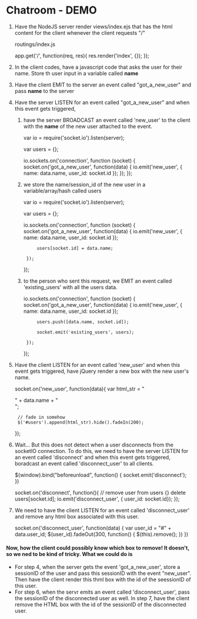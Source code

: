 # Chatroom - DEMO

1. Have the NodeJS server render views/index.ejs that has the html content for the client whenever the client requests "/"

	routings/index.js

	app.get('/', function(req, res){
		res.render('index', {});
	});

2. In the client codes, have a javascript code that asks the user for their name. Store th user input in a variable called __name__

	<script>
		var name = prompt('What is your name?');
	</script>

3. Have the client EMIT to the server an event called "got_a_new_user" and pass __name__ to the server

	<script>
		var name = prompt('What is your name?');

		var socket = io.connect();
		socket.emit('got_a_new_user', { name: name });
	</script>

4. Have the server LISTEN for an event called "got_a_new_user" and when this event gets triggered, 	
	1. have the server BROADCAST an event called 'new_user' to the client with the __name__ of the new user attached to the event.

		var io = require('socket.io').listen(server);

		var users = {};

		io.sockets.on('connection', function (socket) {
			socket.on('got_a_new_user', function(data) {
				io.emit('new_user', { name: data.name, user_id: socket.id });
			});
		});

	2. we store the name/session_id of the new user in a variable/array/hash called users

		var io = require('socket.io').listen(server);

		var users = {};

		io.sockets.on('connection', function (socket) {
			socket.on('got_a_new_user', function(data) {
				io.emit('new_user', { name: data.name, user_id: socket.id });

				users[socket.id] = data.name;

			});
		});

	3. to the person who sent this request, we EMIT an event called 'existing_users' with all the users data.

		io.sockets.on('connection', function (socket) {
			socket.on('got_a_new_user', function(data) {
				io.emit('new_user', { name: data.name, user_id: socket.id });

				users.push([data.name, socket.id]);

				socket.emit('existing_users', users);

			});
		});

5. Have the client LISTEN for an event called 'new_user' and when this event gets triggered, have jQuery render a new box with the new user's name.

	socket.on('new_user', function(data){
		var html_str = "<div id='" + data.user_id + "'>" + data.name + "</div>";

		// fade in somehow
		$('#users').append(html_str).hide().fadeIn(200);
	});


6. Wait... But this does not detect when a user disconnects from the socketIO connection. To do this, we need to have the server LISTEN for an event called 'disconnect' and when this event gets triggered, boradcast an event called 'disconnect_user' to all clients.

	$(window).bind("beforeunload", function() {
		socket.emit('disconnect');
	})

	socket.on('disconnect', function(){
		// remove user from users {}
		delete users[socket.id];
		io.emit('disconnect_user', { user_id: socket.id});
	});

7. We need to have the client LISTEN for an event called 'disconnect_user' and remove any html box associated with this user.

	socket.on('disconnect_user', function(data) {
		var user_id = "#" + data.user_id;
		$(user_id).fadeOut(300, function() {
			$(this).remove();
		})
	})


#### Now, how the client could possibly know which box to remove! It doesn't, so we ned to be kind of tricky. What we could do is
* For step 4, when the server gets the event 'got_a_new_user', store a sessionID of the user and pass this sessionID with the event "new_user". Then have the client render this thml box with the id of the seessionID of this user.
* For step 6, when the servr emits an event called 'disconnect_user', pass the sessionID of the disconnected user as well. In step 7, have the client remove the HTML box with the id of the sessionID of the disconnected user.
